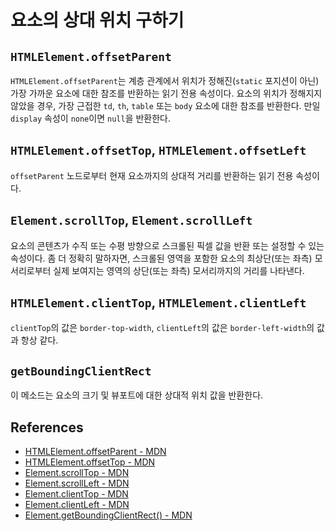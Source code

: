 # 요소의 상대 위치 구하기

## `HTMLElement.offsetParent`

`HTMLElement.offsetParent`는 계층 관계에서 위치가 정해진(`static` 포지션이 아닌) 가장 가까운 요소에 대한 참조를 반환하는 읽기 전용 속성이다. 요소의 위치가 정해지지 않았을 경우, 가장 근접한 `td`, `th`, `table` 또는 `body` 요소에 대한 참조를 반환한다. 만일 `display` 속성이 `none`이면 `null`을 반환한다.

## `HTMLElement.offsetTop`, `HTMLElement.offsetLeft`

`offsetParent` 노드로부터 현재 요소까지의 상대적 거리를 반환하는 읽기 전용 속성이다.

## `Element.scrollTop`, `Element.scrollLeft`

요소의 콘텐츠가 수직 또는 수평 방향으로 스크롤된 픽셀 값을 반환 또는 설정할 수 있는 속성이다. 좀 더 정확히 말하자면, 스크롤된 영역을 포함한 요소의 최상단(또는 좌측) 모서리로부터 실제 보여지는 영역의 상단(또는 좌측) 모서리까지의 거리를 나타낸다.

## `HTMLElement.clientTop`, `HTMLElement.clientLeft`

`clientTop`의 값은 `border-top-width`, `clientLeft`의 값은 `border-left-width`의 값과 항상 같다.

## `getBoundingClientRect`

이 메소드는 요소의 크기 및 뷰포트에 대한 상대적 위치 값을 반환한다.

## References

* [HTMLElement.offsetParent - MDN](https://developer.mozilla.org/en-US/docs/Web/API/HTMLElement/offsetParent)
* [HTMLElement.offsetTop - MDN](https://developer.mozilla.org/en-US/docs/Web/API/HTMLElement/offsetTop)
* [Element.scrollTop - MDN](https://developer.mozilla.org/en-US/docs/Web/API/Element/scrollTop)
* [Element.scrollLeft - MDN](https://developer.mozilla.org/en-US/docs/Web/API/Element/scrollLeft)
* [Element.clientTop - MDN](https://developer.mozilla.org/en-US/docs/Web/API/Element/clientTop)
* [Element.clientLeft - MDN](https://developer.mozilla.org/en-US/docs/Web/API/Element/clientLeft)
* [Element.getBoundingClientRect() - MDN](https://developer.mozilla.org/en-US/docs/Web/API/Element/getBoundingClientRect)

